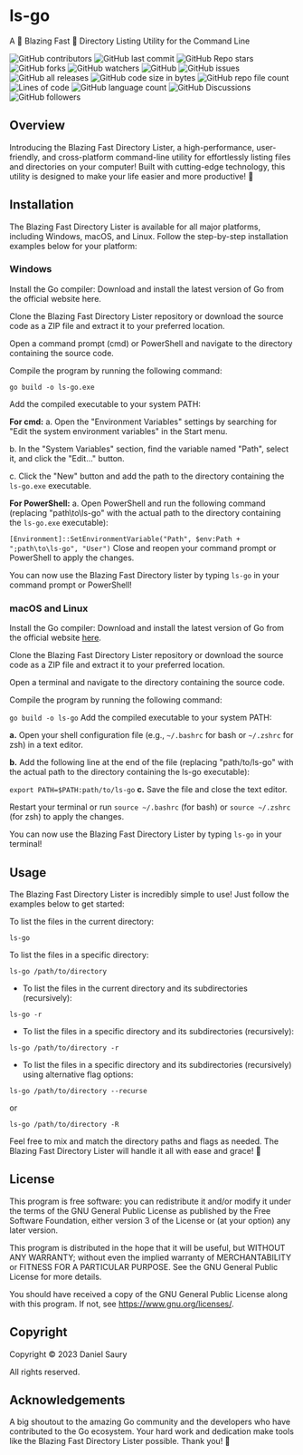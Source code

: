 # ls-go
A 🚀 Blazing Fast 🚀 Directory Listing Utility for the Command Line

![GitHub contributors](https://img.shields.io/github/contributors/periaate/ls-go) ![GitHub last commit](https://img.shields.io/github/last-commit/periaate/ls-go) ![GitHub Repo stars](https://img.shields.io/github/stars/periaate/ls-go) ![GitHub forks](https://img.shields.io/github/forks/periaate/ls-go) ![GitHub watchers](https://img.shields.io/github/watchers/periaate/ls-go) ![GitHub](https://img.shields.io/github/license/periaate/ls-go) ![GitHub issues](https://img.shields.io/github/issues/periaate/ls-go) ![GitHub all releases](https://img.shields.io/github/downloads/periaate/ls-go/total) ![GitHub code size in bytes](https://img.shields.io/github/languages/code-size/periaate/ls-go) ![GitHub repo file count](https://img.shields.io/github/directory-file-count/periaate/ls-go) ![Lines of code](https://img.shields.io/tokei/lines/github/periaate/ls-go) ![GitHub language count](https://img.shields.io/github/languages/count/periaate/ls-go) ![GitHub Discussions](https://img.shields.io/github/discussions/periaate/ls-go) ![GitHub followers](https://img.shields.io/github/followers/periaate)

## Overview
Introducing the Blazing Fast Directory Lister, a high-performance, user-friendly, and cross-platform command-line utility for effortlessly listing files and directories on your computer! Built with cutting-edge technology, this utility is designed to make your life easier and more productive! 💪

## Installation
The Blazing Fast Directory Lister is available for all major platforms, including Windows, macOS, and Linux. Follow the step-by-step installation examples below for your platform:

### Windows
Install the Go compiler: Download and install the latest version of Go from the official website here.

Clone the Blazing Fast Directory Lister repository or download the source code as a ZIP file and extract it to your preferred location.

Open a command prompt (cmd) or PowerShell and navigate to the directory containing the source code.

Compile the program by running the following command:

`go build -o ls-go.exe`

Add the compiled executable to your system PATH:

**For cmd:**
a. Open the "Environment Variables" settings by searching for "Edit the system environment variables" in the Start menu.

b. In the "System Variables" section, find the variable named "Path", select it, and click the "Edit..." button.

c. Click the "New" button and add the path to the directory containing the `ls-go.exe` executable.

**For PowerShell:**
a. Open PowerShell and run the following command (replacing "path\to\ls-go" with the actual path to the directory containing the `ls-go.exe` executable):

`[Environment]::SetEnvironmentVariable("Path", $env:Path + ";path\to\ls-go", "User")`
Close and reopen your command prompt or PowerShell to apply the changes.

You can now use the Blazing Fast Directory lister by typing `ls-go` in your command prompt or PowerShell!

### macOS and Linux
Install the Go compiler: Download and install the latest version of Go from the official website [here](https://go.dev/doc/install).

Clone the Blazing Fast Directory Lister repository or download the source code as a ZIP file and extract it to your preferred location.

Open a terminal and navigate to the directory containing the source code.

Compile the program by running the following command:

`go build -o ls-go`
Add the compiled executable to your system PATH:

**a.** Open your shell configuration file (e.g., `~/.bashrc` for bash or `~/.zshrc` for zsh) in a text editor.

**b.** Add the following line at the end of the file (replacing "path/to/ls-go" with the actual path to the directory containing the ls-go executable):

`export PATH=$PATH:path/to/ls-go`
**c.** Save the file and close the text editor.

Restart your terminal or run `source ~/.bashrc` (for bash) or `source ~/.zshrc` (for zsh) to apply the changes.

You can now use the Blazing Fast Directory Lister by typing `ls-go` in your terminal!

## Usage
The Blazing Fast Directory Lister is incredibly simple to use! Just follow the examples below to get started:

To list the files in the current directory:

`ls-go`

To list the files in a specific directory:

`ls-go /path/to/directory`


- To list the files in the current directory and its subdirectories (recursively):

`ls-go -r`


- To list the files in a specific directory and its subdirectories (recursively):

`ls-go /path/to/directory -r`


- To list the files in a specific directory and its subdirectories (recursively) using alternative flag options:

`ls-go /path/to/directory --recurse`

or

`ls-go /path/to/directory -R`


Feel free to mix and match the directory paths and flags as needed. The Blazing Fast Directory Lister will handle it all with ease and grace! 🌟

## License

This program is free software: you can redistribute it and/or modify it under the terms of the GNU General Public License as published by the Free Software Foundation, either version 3 of the License or (at your option) any later version.

This program is distributed in the hope that it will be useful, but WITHOUT ANY WARRANTY; without even the implied warranty of MERCHANTABILITY or FITNESS FOR A PARTICULAR PURPOSE. See the GNU General Public License for more details.

You should have received a copy of the GNU General Public License along with this program. If not, see <https://www.gnu.org/licenses/>.

## Copyright

Copyright © 2023 Daniel Saury

All rights reserved.
  
## Acknowledgements

A big shoutout to the amazing Go community and the developers who have contributed to the Go ecosystem. Your hard work and dedication make tools like the Blazing Fast Directory Lister possible. Thank you! 🚀
